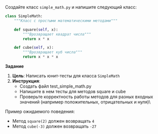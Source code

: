 Создайте класс `simple_math.py` и напишите следующий класс:
```python
class SimpleMath:
    """Класс с простыми математическими методами"""

    def square(self, x):
        """Врозвращает квадрат числа"""
        return x * x

    def cube(self, x):
        """Врозвращает куб числа"""
        return x * x * x
```

**Задание**
1. **Цель**: Написать юнит-тесты для класса `SimpleMath`
2. **Инструкция**:
   * Создать файл test_simple_math.py
   * Напишите в нем тесты для методов square и cube
   * Проверьте корректность работы методов для разных входных значений (например положительных, отрицательных и нуля)\

Пример ожидаемого поведения:
* Метод `square(2)` должен возвращать `4`
* Метод `cube(-3)` должен возвращать `-27`